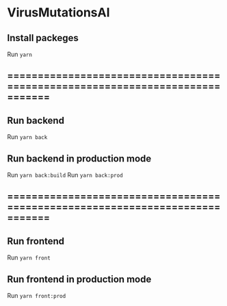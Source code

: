# VirusMutationsAI



## Install packeges

Run `yarn`

## =============================================================================


## Run backend

Run `yarn back`

## Run backend in production mode

Run `yarn back:build`
Run `yarn back:prod`

## =============================================================================

## Run frontend

Run `yarn front`

## Run frontend in production mode

Run `yarn front:prod`

